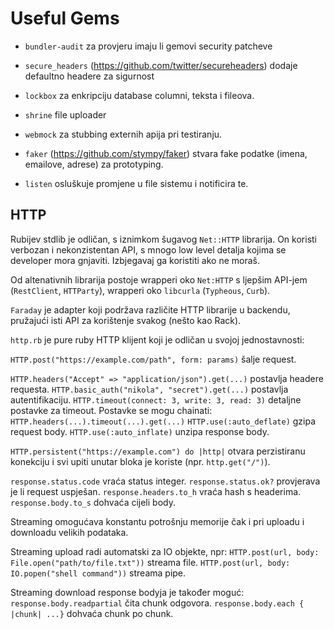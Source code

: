 # Useful Gems

* `bundler-audit` za provjeru imaju li gemovi security patcheve
* `secure_headers` (https://github.com/twitter/secureheaders) dodaje defaultno headere za sigurnost
* `lockbox` za enkripciju database columni, teksta i fileova.
* `shrine` file uploader

* `webmock` za stubbing externih apija pri testiranju.

* `faker` (https://github.com/stympy/faker) stvara fake podatke (imena, emailove, adrese) za prototyping.
* `listen` osluškuje promjene u file sistemu i notificira te.

## HTTP

Rubijev stdlib je odličan, s iznimkom šugavog `Net::HTTP` librarija. On koristi verbozan i nekonzistentan API, s mnogo low level detalja kojima se developer mora gnjaviti. Izbjegavaj ga koristiti ako ne moraš.

Od altenativnih librarija postoje wrapperi oko `Net:HTTP` s ljepšim API-jem (`RestClient`, `HTTParty`), wrapperi oko `libcurla` (`Typheous`, `Curb`).

`Faraday` je adapter koji podržava različite HTTP librarije u backendu, pružajući isti API za korištenje svakog (nešto kao Rack).

`http.rb` je pure ruby HTTP klijent koji je odličan u svojoj jednostavnosti:

`HTTP.post("https://example.com/path", form: params)` šalje request.

`HTTP.headers("Accept" => "application/json").get(...)` postavlja headere requesta.
`HTTP.basic_auth("nikola", "secret").get(...)` postavlja autentifikaciju.
`HTTP.timeout(connect: 3, write: 3, read: 3)` detaljne postavke za timeout.
Postavke se mogu chainati: `HTTP.headers(...).timeout(...).get(...)`
`HTTP.use(:auto_deflate)` gzipa request body.
`HTTP.use(:auto_inflate)` unzipa response body.

`HTTP.persistent("https://example.com") do |http|` otvara perzistiranu konekciju i svi upiti unutar bloka je koriste (npr. `http.get("/")`).

`response.status.code` vraća status integer.
`response.status.ok?` provjerava je li request uspješan.
`response.headers.to_h` vraća hash s headerima.
`response.body.to_s` dohvaća cijeli body.

Streaming omogućava konstantu potrošnju memorije čak i pri uploadu i downloadu velikih podataka.

Streaming upload radi automatski za IO objekte, npr:
`HTTP.post(url, body: File.open("path/to/file.txt"))` streama file.
`HTTP.post(url, body: IO.popen("shell command"))` streama pipe.

Streaming download response bodyja je također moguć:
`response.body.readpartial` čita chunk odgovora.
`response.body.each { |chunk| ...}` dohvaća chunk po chunk.
